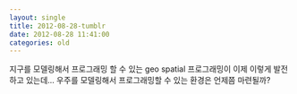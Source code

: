 ```yaml
---
layout: single
title: 2012-08-28-tumblr
date: 2012-08-28 11:41:00
categories: old
---
```

지구를 모델링해서 프로그래밍 할 수 있는 geo spatial 프로그래밍이 이제 이렇게 발전하고 있는데… 우주를 모델링해서 프로그래밍할 수 있는 환경은 언제쯤 마련될까?

